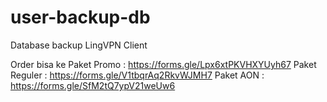 # user-backup-db
Database backup LingVPN Client

Order bisa ke
Paket Promo : https://forms.gle/Lpx6xtPKVHXYUyh67
Paket Reguler : https://forms.gle/V1tbqrAq2RkvWJMH7
Paket AON : https://forms.gle/SfM2tQ7ypV21weUw6
